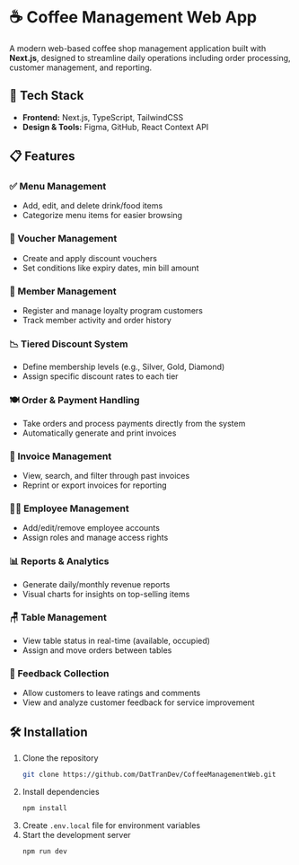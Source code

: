 # ☕ Coffee Management Web App

A modern web-based coffee shop management application built with **Next.js**, designed to streamline daily operations including order processing, customer management, and reporting.

## 🚀 Tech Stack

- **Frontend:** Next.js, TypeScript, TailwindCSS  
- **Design & Tools:** Figma, GitHub, React Context API  

## 📋 Features

### ✅ Menu Management
- Add, edit, and delete drink/food items
- Categorize menu items for easier browsing

### 🎁 Voucher Management
- Create and apply discount vouchers
- Set conditions like expiry dates, min bill amount

### 👤 Member Management
- Register and manage loyalty program customers
- Track member activity and order history

### 📉 Tiered Discount System
- Define membership levels (e.g., Silver, Gold, Diamond)
- Assign specific discount rates to each tier

### 🍽 Order & Payment Handling
- Take orders and process payments directly from the system
- Automatically generate and print invoices

### 🧾 Invoice Management
- View, search, and filter through past invoices
- Reprint or export invoices for reporting

### 👨‍🍳 Employee Management
- Add/edit/remove employee accounts
- Assign roles and manage access rights

### 📊 Reports & Analytics
- Generate daily/monthly revenue reports
- Visual charts for insights on top-selling items

### 🪑 Table Management
- View table status in real-time (available, occupied)
- Assign and move orders between tables

### 💬 Feedback Collection
- Allow customers to leave ratings and comments
- View and analyze customer feedback for service improvement

## 🛠 Installation

1. Clone the repository
   ```bash
   git clone https://github.com/DatTranDev/CoffeeManagementWeb.git
   ```
2. Install dependencies
   ```bash
   npm install
   ```
3. Create `.env.local` file for environment variables 
4. Start the development server
   ```bash
   npm run dev
   ```
